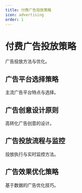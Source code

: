```yaml
---
title: 付费广告投放策略
icon: advertising
order: 1
---
```


# 付费广告投放策略

广告投放方法与优化。

## 广告平台选择策略

主流广告平台特点与选择。

## 广告创意设计原则

高转化广告创意的设计。

## 广告投放流程与监控

投放执行与实时监控方法。

## 广告效果优化策略

基于数据的广告优化技巧。


